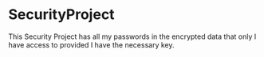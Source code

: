 # SecurityProject
This Security Project has all my passwords in the encrypted data that only I have
access to provided I have the necessary key.
